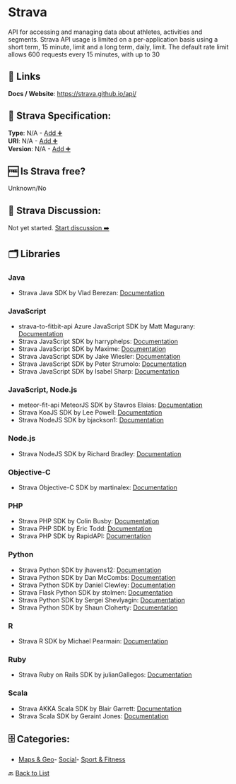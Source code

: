 # Strava

API for accessing and managing data about athletes, activities and segments. Strava API usage is limited on a per-application basis using a short term, 15 minute, limit and a long term, daily, limit. The default rate limit allows 600 requests every 15 minutes, with up to 30

##  🔗 Links
**Docs / Website**: https://strava.github.io/api/

## 🧬 Strava Specification:
**Type**: N/A - [Add ➕](https://github.com/apis-list/apis-list/edit/main/apis/strava/strava.yaml)  
**URI**: N/A - [Add ➕](https://github.com/apis-list/apis-list/edit/main/apis/strava/strava.yaml)  
**Version**: N/A - [Add ➕](https://github.com/apis-list/apis-list/edit/main/apis/strava/strava.yaml)

## 🆓 Is Strava free?
 Unknown/No 

## 💬 Strava Discussion:
Not yet started. [Start discussion ➡️](https://github.com/apis-list/apis-list/discussions/new)

## 🗂️ Libraries
### Java
- Strava Java SDK by Vlad Berezan: [Documentation](https://github.com/vberezan/st.utils-strava-api-wrapper)
### JavaScript
- strava-to-fitbit-api Azure JavaScript SDK by Matt Magurany: [Documentation](https://github.com/heymagurany/strava-to-fitbit-api)
- Strava JavaScript SDK by harryphelps: [Documentation](https://github.com/harryphelps/SportsDataVisualisation)
- Strava JavaScript SDK by Maxime: [Documentation](https://github.com/maximemhd/Maaxstats)
- Strava JavaScript SDK by Jake Wiesler: [Documentation](https://github.com/jakewies/just-chart-it)
- Strava JavaScript SDK by Peter Strumolo: [Documentation](https://github.com/pstrum/athletes-dashboard)
- Strava JavaScript SDK by Isabel Sharp: [Documentation](https://github.com/iss7/StravaWaxTracker)
### JavaScript, Node.js
- meteor-fit-api MeteorJS SDK by Stavros Elaias: [Documentation](https://github.com/selaias/meteor-fit-api)
- Strava KoaJS SDK by Lee Powell: [Documentation](https://github.com/leepowellcouk/koa-strava-api)
- Strava NodeJS SDK by bjackson1: [Documentation](https://github.com/bjackson1/strava_updater)
### Node.js
- Strava NodeJS SDK by Richard Bradley: [Documentation](https://github.com/chudley/node-strava)
### Objective-C
- Strava Objective-C SDK by martinalex: [Documentation](https://github.com/martinalex/WebServiceCall)
### PHP
- Strava PHP SDK by Colin Busby: [Documentation](https://github.com/cdbusby/activity-tracker)
- Strava PHP SDK by Eric Todd: [Documentation](https://github.com/dRockolla/GearSpy)
- Strava PHP SDK by RapidAPI: [Documentation](https://github.com/RapidSoftwareSolutions/Marketplace-Strava-Package)
### Python
- Strava Python SDK by jhavens12: [Documentation](https://github.com/jhavens12/Running_Graphs)
- Strava Python SDK by Dan McCombs: [Documentation](https://github.com/dmccombs/everest_climbing)
- Strava Python SDK by Daniel Clewley: [Documentation](https://github.com/danclewley/get_pcr_tt_results)
- Strava Flask Python SDK by stolmen: [Documentation](https://github.com/stolmen/strava_flask_derp)
- Strava Python SDK by Sergei Shevlyagin: [Documentation](https://github.com/sshevlyagin/strava-api-v3.1)
- Strava Python SDK by Shaun Cloherty: [Documentation](https://github.com/cnuahs/strava-tools)
### R
- Strava R SDK by Michael Pearmain: [Documentation](https://github.com/mpearmain/StravR)
### Ruby
- Strava Ruby on Rails SDK by julianGallegos: [Documentation](https://github.com/julianGallegos/strava_rails_api)
### Scala
- Strava AKKA Scala SDK by Blair Garrett: [Documentation](https://github.com/blairg/comparemyrace-backend)
- Strava Scala SDK by Geraint Jones: [Documentation](https://github.com/city81/strava-service)


## 🗄️ Categories:
- [Maps & Geo](https://github.com/apis-list/apis-list#maps--geo-)- [Social](https://github.com/apis-list/apis-list#social-)- [Sport & Fitness](https://github.com/apis-list/apis-list#sport--fitness-)

🔙  [Back to List](https://github.com/apis-list/apis-list)
